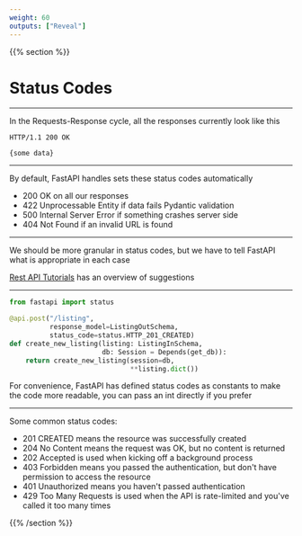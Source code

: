 ```yaml
---
weight: 60
outputs: ["Reveal"]
---
```


{{% section %}}

# Status Codes

---

In the Requests-Response cycle, all the responses currently look like this

```https
HTTP/1.1 200 OK

{some data}
```

---

By default, FastAPI handles sets these status codes automatically

- 200 OK on all our responses
- 422 Unprocessable Entity if data fails Pydantic validation
- 500 Internal Server Error if something crashes server side
- 404 Not Found if an invalid URL is found

---

We should be more granular in status codes, but we have to tell FastAPI what is appropriate in each case

[Rest API Tutorials](https://www.restapitutorial.com/httpstatuscodes.html) has an overview of suggestions

---

```python
from fastapi import status

@api.post("/listing", 
          response_model=ListingOutSchema, 
          status_code=status.HTTP_201_CREATED)
def create_new_listing(listing: ListingInSchema, 
                       db: Session = Depends(get_db)):
    return create_new_listing(session=db,
                              **listing.dict())
```

For convenience, FastAPI has defined status codes as constants to make the code more readable, you can pass an int directly if you prefer

---

Some common status codes:

- 201 CREATED means the resource was successfully created
- 204 No Content means the request was OK, but no content is returned
- 202 Accepted is used when kicking off a background process
- 403 Forbidden means you passed the authentication, but don't have permission to access the resource
- 401 Unauthorized means you haven't passed authentication
- 429 Too Many Requests is used when the API is rate-limited and you've called it too many times

{{% /section %}}